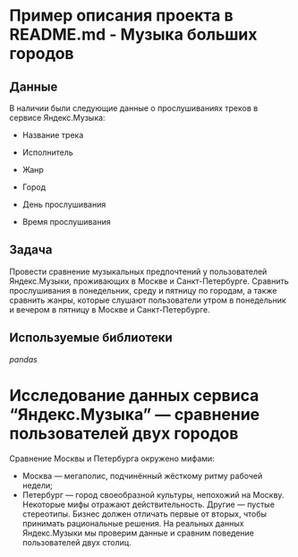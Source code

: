 ﻿# Пример описания проекта в README.md - Музыка больших городов



## Данные


В наличии были следующие данные о прослушиваниях треков в сервисе Яндекс.Музыка:

- Название трека

- Исполнитель

- Жанр

- Город

- День прослушивания

- Время прослушивания


## Задача


Провести сравнение музыкальных предпочтений у пользователей Яндекс.Музыки, проживающих в Москве и Санкт-Петербурге. Сравнить прослушивания в понедельник, среду и пятницу по городам, а также сравнить жанры, которые слушают пользователи утром в понедельник и вечером в пятницу в Москве и Санкт-Петербурге.  


## Используемые библиотеки
*pandas*



# Исследование данных сервиса “Яндекс.Музыка” — сравнение пользователей двух городов
Сравнение Москвы и Петербурга окружено мифами:
- Москва — мегаполис, подчинённый жёсткому ритму рабочей недели;
- Петербург — город своеобразной культуры, непохожий на Москву.
Некоторые мифы отражают действительность. Другие — пустые стереотипы. Бизнес должен отличать первые от вторых, чтобы принимать рациональные решения. На реальных данных Яндекс.Музыки мы проверим данные и сравним поведение пользователей двух столиц.